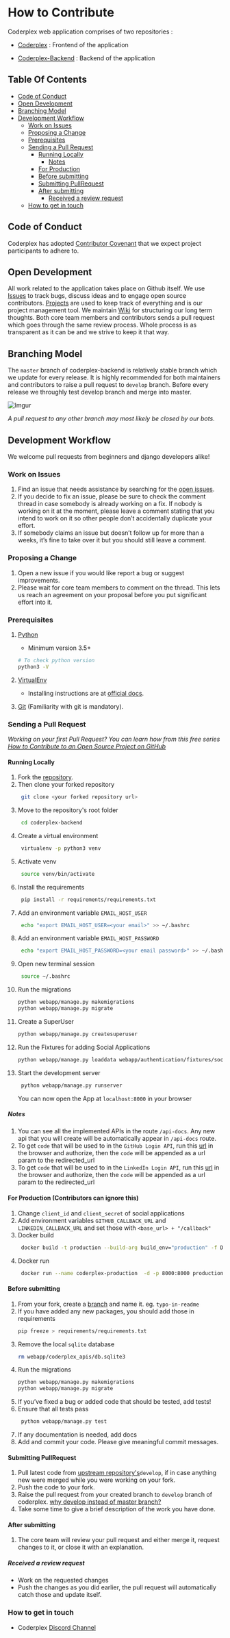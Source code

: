 # How to Contribute

Coderplex web application comprises of two repositories :

* [Coderplex](https://github.com/coderplex/coderplex) : Frontend of the application

* [Coderplex-Backend](https://github.com/coderplex/coderplex-backend) : Backend of the application

## Table Of Contents

- [Code of Conduct](#code-of-conduct)
- [Open Development](#open-development)
- [Branching Model](#branching-model)
- [Development Workflow](#development-workflow)
  - [Work on Issues](#work-on-issues)
  - [Proposing a Change](#proposing-a-change)
  - [Prerequisites](#prerequisites)
  - [Sending a Pull Request](#sending-a-pull-request)
    - [Running Locally](#running-locally)
        - [Notes](#notes)
    - [For Production](#for-production-contributors-can-ignore-this)
    - [Before submitting](#before-submitting)
    - [Submitting PullRequest](#submitting-pullrequest)
    - [After submitting](#after-submitting)
      - [Received a review request](#received-a-review-request)
  - [How to get in touch](#how-to-get-in-touch)

## Code of Conduct

Coderplex has adopted [Contributor Covenant](https://github.com/coderplex/coderplex/blob/develop/.github/CODE_OF_CONDUCT.md) that we expect project participants to adhere to.

## Open Development

All work related to the application takes place on Github itself. We use [Issues](https://github.com/coderplex/coderplex-backend/issues) to track bugs, discuss ideas and to engage open source contributors. [Projects](https://github.com/coderplex/coderplex-backend/projects) are used to keep track of everything and is our project management tool. We maintain [Wiki](https://github.com/coderplex/coderplex/wiki) for structuring our long term thoughts. Both core team members and contributors sends a pull request which goes through the same review process. Whole process is as transparent as it can be and we strive to keep it that way.

## Branching Model

The `master` branch of coderplex-backend is relatively stable branch which we update for every release. It is highly recommended for both maintainers and contributors to raise a pull request to `develop` branch. Before every release we throughly test develop branch and merge into master.

![Imgur](https://i.imgur.com/KPO2dLul.png)

_A pull request to any other branch may most likely be closed by our bots_.

## Development Workflow

We welcome pull requests from beginners and django developers alike!

### Work on Issues

1. Find an issue that needs assistance by searching for the [open issues](https://github.com/coderplex/coderplex-backend/labels/help-wanted).
1. If you decide to fix an issue, please be sure to check the comment thread in case somebody is already working on a fix. If nobody is working on it at the moment, please leave a comment stating that you intend to work on it so other people don’t accidentally duplicate your effort.
1. If somebody claims an issue but doesn’t follow up for more than a weeks, it’s fine to take over it but you should still leave a comment.

### Proposing a Change

1. Open a new issue if you would like report a bug or suggest improvements.
1. Please wait for core team members to comment on the thread. This lets us reach an agreement on your proposal before you put significant effort into it.

### Prerequisites

1. [Python](https://www.python.org)

   * Minimum version 3.5+

   ```bash
   # To check python version
   python3 -V
   ```

1. [VirtualEnv](https://virtualenv.pypa.io/en/stable/)

   * Installing instructions are at [official docs](https://virtualenv.pypa.io/en/stable/installation/).   

1. [Git](https://git-scm.com/download/linux) (Familiarity with git is mandatory).

### Sending a Pull Request

*Working on your first Pull Request? You can learn how from this *free* series [How to Contribute to an Open Source Project on GitHub](https://egghead.io/series/how-to-contribute-to-an-open-source-project-on-github)*

#### Running Locally

1. Fork the [repository](https://github.com/coderplex/coderplex-backend).
1. Then clone your forked repository
   ```bash
    git clone <your forked repository url>
   ```
1. Move to the repository's root folder
   ```bash
    cd coderplex-backend
   ```
1. Create a virtual environment
   ```bash
    virtualenv -p python3 venv
   ```
1. Activate venv
   ```bash
    source venv/bin/activate
   ```   
1. Install the requirements
   ```bash
    pip install -r requirements/requirements.txt
   ```
1. Add an environment variable `EMAIL_HOST_USER`
   ```bash
    echo "export EMAIL_HOST_USER=<your email>" >> ~/.bashrc
   ```
1. Add an environment variable `EMAIL_HOST_PASSWORD`
   ```bash
    echo "export EMAIL_HOST_PASSWORD=<your email password>" >> ~/.bashrc
   ```
1. Open new terminal session
   ```bash
    source ~/.bashrc
   ```
1. Run the migrations
    ```bash
    python webapp/manage.py makemigrations
    python webapp/manage.py migrate
   ```   
1. Create a SuperUser
    ```bash
    python webapp/manage.py createsuperuser
   ```
1. Run the Fixtures for adding Social Applications
    ```bash
    python webapp/manage.py loaddata webapp/authentication/fixtures/social_applications.json
   ```   
1. Start the development server
   ```bash
    python webapp/manage.py runserver
   ```   
   You can now open the App at `localhost:8000` in your browser
   
##### Notes   
1. You can see all the implemented APIs in the route `/api-docs`. Any new api that you will create will be automatically appear in `/api-docs` route.
1. To get `code` that will be used to in the `GitHub Login API`, run this [url](https://github.com/login/oauth/authorize?scope=user:email&client_id=97d600c693730ed91ac0)
   in the browser and authorize, then the `code` will be appended as a url param to the redirected_url 
1. To get `code` that will be used to in the `LinkedIn Login API`, run this [url](https://www.linkedin.com/oauth/v2/authorization?client_id=81ptws4wm9kflx&response_type=code&redirect_uri=http://127.0.0.1:8000/callback)
   in the browser and authorize, then the `code` will be appended as a url param to the redirected_url
       
#### For Production (Contributors can ignore this)
1. Change `client_id` and `client_secret` of social applications
1. Add environment variables `GITHUB_CALLBACK_URL` and `LINKEDIN_CALLBACK_URL` and set those with `<base_url> + "/callback"`
1. Docker build
   ```bash
    docker build -t production --build-arg build_env="production" -f Dockerfile .
   ```
1. Docker run
   ```bash
    docker run --name coderplex-production  -d -p 8000:8000 production
   ```   

#### Before submitting

1. From your fork, create a [branch](https://help.github.com/articles/creating-and-deleting-branches-within-your-repository/) and name it. eg. `typo-in-readme`
1. If you have added any new packages, you should add those in requirements
    ```bash
    pip freeze > requirements/requirements.txt
    ```
1. Remove the local `sqlite` database
    ```bash
    rm webapp/coderplex_apis/db.sqlite3
    ```
1. Run the migrations
    ```bash
    python webapp/manage.py makemigrations
    python webapp/manage.py migrate
    ```    
1. If you’ve fixed a bug or added code that should be tested, add tests!
1. Ensure that all tests pass
   ```bash
    python webapp/manage.py test
   ```
1. If any documentation is needed, add docs    
1. Add and commit your code. Please give meaningful commit messages.

#### Submitting PullRequest

1. Pull latest code from [upstream repository's](https://help.github.com/articles/merging-an-upstream-repository-into-your-fork/)`develop`, if in case anything new were merged while you were working on your fork.
1. Push the code to your fork.
1. Raise the pull request from your created branch to `develop` branch of coderplex. [why develop instead of master branch?](https://www.atlassian.com/git/tutorials/comparing-workflows)
1. Take some time to give a brief description of the work you have done.

#### After submitting

1. The core team will review your pull request and either merge it, request changes to it, or close it with an explanation.

##### Received a review request

* Work on the requested changes
* Push the changes as you did earlier, the pull request will automatically catch those and update itself.

### How to get in touch

* Coderplex [Discord Channel](https://discord.gg/dVnQ2Gf)